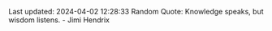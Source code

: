 Last updated: 2024-04-02 12:28:33
Random Quote: Knowledge speaks, but wisdom listens. - Jimi Hendrix